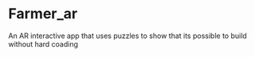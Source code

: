 # Farmer_ar
 An AR interactive app that uses puzzles to show that its possible to build without hard coading
